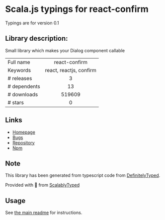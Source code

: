 
# Scala.js typings for react-confirm

Typings are for version 0.1

## Library description:
Small library which makes your Dialog component callable

|                    |                 |
| ------------------ | :-------------: |
| Full name          | react-confirm |
| Keywords           | react, reactjs, confirm |
| # releases         | 3 |
| # dependents       | 13 |
| # downloads        | 519609 |
| # stars            | 0 |

## Links
- [Homepage](https://github.com/haradakunihiko/react-confirm)
- [Bugs](https://github.com/haradakunihiko/react-confirm/issues)
- [Repository](https://github.com/haradakunihiko/react-confirm)
- [Npm](https://www.npmjs.com/package/react-confirm)
    


## Note
This library has been generated from typescript code from [DefinitelyTyped](https://definitelytyped.org).

Provided with :purple_heart: from [ScalablyTyped](https://github.com/oyvindberg/ScalablyTyped)

## Usage
See [the main readme](../../readme.md) for instructions.


